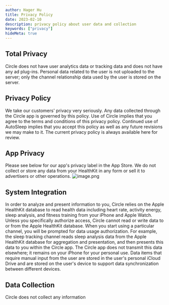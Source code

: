 ```yaml
---
author: Hager Hu
title: Privacy Policy
date: 2023-02-10
description: privacy policy about user data and collection
keywords: ["privacy"]
hideMeta: true
---
```


## Total Privacy

Circle does not have user analytics data or tracking data and does not have any ad plug-ins. Personal data related to the user is not uploaded to the server; only the channel relationship data used by the user is stored on the server.

## Privacy Policy

We take our customers' privacy very seriously. Any data collected through the Circle app is governed by this policy. 
Use of Circle implies that you agree to the terms and conditions of this privacy policy. Continued use of AutoSleep implies that you accept this policy as well as any future revisions we may make to it. The current privacy policy is always available here for review.

## App Privacy

Please see below for our app's privacy label in the App Store. 
We do not collect or store any data from your HealthKit in any form or sell it to advertisers or other operations.
![image.png](https://cdn.nlark.com/yuque/0/2022/png/177619/1671542189488-9934f21b-026d-43c3-9cfd-b2e094e3eed6.png#averageHue=%230c0d0d&clientId=u642af534-eefc-4&crop=0&crop=0&crop=1&crop=1&from=paste&height=378&id=u1f4c34db&margin=%5Bobject%20Object%5D&name=image.png&originHeight=756&originWidth=790&originalType=binary&ratio=1&rotation=0&showTitle=false&size=366613&status=done&style=none&taskId=u88ca9059-f972-4655-b2e5-aa68648f42d&title=&width=395)

## System Integration

In order to analyze and present information to you, Circle relies on the Apple HealthKit database to read health data including heart rate, activity energy, sleep analysis, and fitness training from your iPhone and Apple Watch.
Unless you specifically authorize access, Circle cannot read or write data to or from the Apple HealthKit database. When you start using a particular channel, you will be prompted for data usage authorization. For example, the sleep tracking channel reads sleep analysis data from the Apple HealthKit database for aggregation and presentation, and then presents this data to you within the Circle app. The Circle app does not transmit this data elsewhere; it remains on your iPhone for your personal use. 
Data items that require manual input from the user are stored in the user's personal iCloud Drive and are stored on the user's device to support data synchronization between different devices.

## Data Collection

Circle does not collect any information